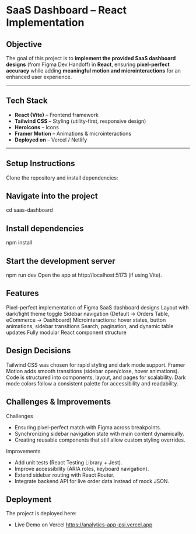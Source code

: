 # SaaS Dashboard – React Implementation

##  Objective
The goal of this project is to **implement the provided SaaS dashboard designs** (from Figma Dev Handoff) in **React**, ensuring **pixel-perfect accuracy** while adding **meaningful motion and microinteractions** for an enhanced user experience.

---

##  Tech Stack
- **React (Vite)** – Frontend framework  
- **Tailwind CSS** – Styling (utility-first, responsive design)  
- **Heroicons** – Icons  
- **Framer Motion** – Animations & microinteractions  
- **Deployed on** – Vercel / Netlify  

---

## Setup Instructions
Clone the repository and install dependencies:

## Navigate into the project
cd saas-dashboard

## Install dependencies
npm install

## Start the development server
npm run dev
Open the app at http://localhost:5173 (if using Vite).


## Features
Pixel-perfect implementation of Figma SaaS dashboard designs
Layout with dark/light theme toggle
Sidebar navigation (Default → Orders Table, eCommerce → Dashboard)
Microinteractions: hover states, button animations, sidebar transitions
Search, pagination, and dynamic table updates
Fully modular React component structure


## Design Decisions
Tailwind CSS was chosen for rapid styling and dark mode support.
Framer Motion adds smooth transitions (sidebar open/close, hover animations).
Code is structured into components, layout, and pages for scalability.
Dark mode colors follow a consistent palette for accessibility and readability.

## Challenges & Improvements


Challenges
- Ensuring pixel-perfect match with Figma across breakpoints.
- Synchronizing sidebar navigation state with main content dynamically.
- Creating reusable components that still allow custom styling overrides.

Improvements
- Add unit tests (React Testing Library + Jest).
- Improve accessibility (ARIA roles, keyboard navigation).
- Extend sidebar routing with React Router.
- Integrate backend API for live order data instead of mock JSON.
  
## Deployment
The project is deployed here:
- Live Demo on Vercel
https://analytics-app-psi.vercel.app

